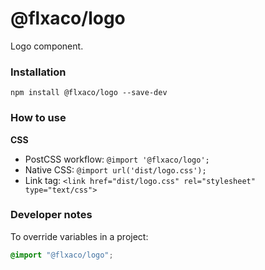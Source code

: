 # @flxaco/logo

Logo component.

### Installation

```
npm install @flxaco/logo --save-dev
```

### How to use

**CSS**

- PostCSS workflow: `@import '@flxaco/logo';`
- Native CSS: `@import url('dist/logo.css');`
- Link tag: `<link href="dist/logo.css" rel="stylesheet" type="text/css">`

### Developer notes

To override variables in a project:

```css
@import "@flxaco/logo";
```
